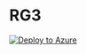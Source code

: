 # RG3

[![Deploy to Azure](https://aka.ms/deploytoazurebutton)](https://portal.azure.com/#create/Microsoft.Template/uri/https%3A%2F%2Fraw.githubusercontent.com%2Fmanuelrb98%2FRG3%2Fmaster%2Fazuredeploy.json)
